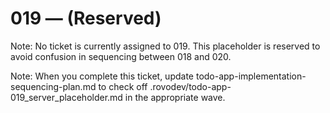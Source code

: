 # 019 — (Reserved)

Note: No ticket is currently assigned to 019. This placeholder is reserved to avoid confusion in sequencing between 018 and 020.


Note: When you complete this ticket, update todo-app-implementation-sequencing-plan.md to check off .rovodev/todo-app-019_server_placeholder.md in the appropriate wave.
